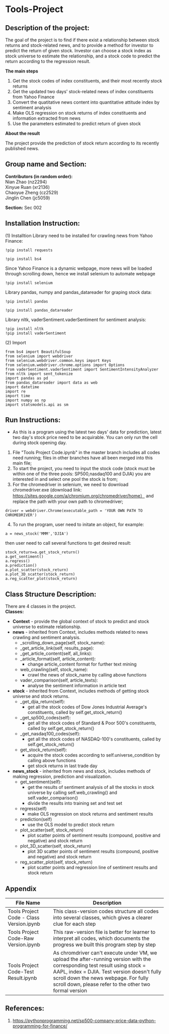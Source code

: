 # Tools-Project


## Description of the project:

The goal of the project is to find if there exist a relationship between stock returns and stock-related news, and to provide a method for investor to predict the return of given stock. Investor can choose a stock index as stock universe to estimate the relationship, and a stock code to predict the return according to the regression result.

**The main steps**
1. Get the stock codes of index constituents, and their most recently stock returns
2. Get the updated two days' stock-related news of index constituents from Yahoo Finance
3. Convert the quatitative news content into quantitative attitude index by sentiment analysis
4. Make OLS regression on stock returns of index constituents and information extracted from news
5. Use the parameters estimated to predict return of given stock

**About the result**

The project provide the prediction of stock return according to its recently published news.



## Group name and Section:

**Contributors (in random order):**  
Nian Zhao (nz2294)  
Xinyue Ruan (xr2136)  
Chaoyue Zheng (cz2529)  
Jinglin Chen (jc5059)  

**Section:**
Sec 002


## Installation Instruction:

(1) Installtion
Library need to be installed for crawling news from Yahoo Finance:
```
!pip install requests
```
```
!pip install bs4
```
Since Yahoo Finance is a dynamic webpage, more news will be loaded through scrolling down, hence we install selenium to automate webpage
```
!pip install selenium
```
Library pandas, numpy and pandas_datareader for graping stock data:
```
!pip install pandas
```
```
!pip install pandas_datareader
```

Library nltk, vaderSentiment.vaderSentiment for sentiment analysis:
```
!pip install nltk
!pip install vaderSentiment
```
(2) Import
```
from bs4 import BeautifulSoup
from selenium import webdriver
from selenium.webdriver.common.keys import Keys  
from selenium.webdriver.chrome.options import Options
from vaderSentiment.vaderSentiment import SentimentIntensityAnalyzer
from nltk import sent_tokenize
import pandas as pd
from pandas_datareader import data as web
import datetime
import re
import time
import numpy as np
import statsmodels.api as sm
```


## Run Instructions:


* As this is a program using the latest two days' data for prediction, latest two day's stock price need to be acquirable. You can only run the cell during stock opening day.

1. File "Tools Project Code.ipynb" in the master branch includes all codes need running; files in other branches have all been merged into this main file;
2. To start the project, you need to input the stock code (stock must be within one of the three pools: SP500,nasdaq100 and DJIA) you are interested in and select one pool the stock is from;
3. For the chromedriver in selenium, we need to download chromedriver.exe (download link: https://sites.google.com/a/chromium.org/chromedriver/home） and replace the path with your own path to chromedriver;
```
driver = webdriver.Chrome(executable_path = 'YOUR OWN PATH TO CHROMEDRIVER')
```

4. To run the program, user need to initate an object, for example:
```
a = news_stock('MMM','DJIA')
```
then user need to call several functions to get desired result:
```
stock_return=a.get_stock_return()
a.get_sentiment()
a.regress()
a.prediction()
a.plot_scatter(stock_return)
a.plot_3D_scatter(stock_return)
a.reg_scatter_plot(stock_return)
```

## Class Structure Description:
There are 4 classes in the project.  
**Classes:**  
+ **Context** - provide the global context of stock to predict and stock universe to estimate relationship.  
+ **news** - inherited from Context, includes methods related to news crawling and sentiment analysis.  
    + _scrolling_down_page(self, stock_name):
    + _get_article_link(self, results_page):    
    + _get_article_content(self, all_links):    
    + _article_format(self, article_content):  
        + change article_content format for further text mining
    + web_crawling(self, stock_name):
        + crawl the news of stock_name by calling above functions
    + vader_comparison(self, article_texts):    
        + analyse the sentiment information in article text
+ **stock** - inherited from Context, includes methods of getting stock universe and stock returns.  
    + _get_djia_return(self): 
        + get all the stock codes of Dow Jones Industrial Average's constituents, called by self.get_stock_return()
    + _get_sp500_codes(self): 
        + get all the stock codes of Standard & Poor 500's constituents, called by self.get_stock_return()
    + _get_nasdaq100_codes(self): 
        + get all the stock codes of NASDAQ-100's constituents, called by self.get_stock_return()
    + get_stock_return(self): 
        + acquire the stock codes according to self.universe_condition by calling above functions
        + get stock returns in last trade day
+ **news_stock** - inherited from news and stock, includes methods of making regression, prediction and visualization.  
    + get_sentiment(self):
        + get the results of sentiment analysis of all the stocks in stock universe by calling self.web_crawling() and self.vader_comparison()
        + divide the results into training set and test set
    + regress(self)
        + make OLS regression on stock returns and sentiment results
    + prediction(self)
        + use the OLS model to predict stock return
    + plot_scatter(self, stock_return)
        + plot scatter points of sentiment results (compound, positive and negative) and stock return
    + plot_3D_scatter(self, stock_return)
        + plot 3D scatter points of sentiment results (compound, positive and negative) and stock return
    + reg_scatter_plot(self, stock_return)
        + plot scatter points and regression line of sentiment results and stock return
 
 

## Appendix  
|File Name|Description|
|---|---|
|Tools Project Code - Class Version.ipynb|This class-version codes structure all codes into several classes, which gives a clearer clue for each step|
|Tools Project Code-Raw Version.ipynb|This raw-version file is better for learner to interpret all codes, which documents the progress we built this program step by step|
|Tools Project Code-Test Result.ipynb|As chromdriver can't execute under VM, we upload the after-running version with the corresponding test result using stock = AAPL, index = DJIA. Test version doesn't fully scroll down the news webpage. For fully scroll down, please refer to the other two formal version|


## References:
1. https://pythonprogramming.net/sp500-company-price-data-python-programming-for-finance/
